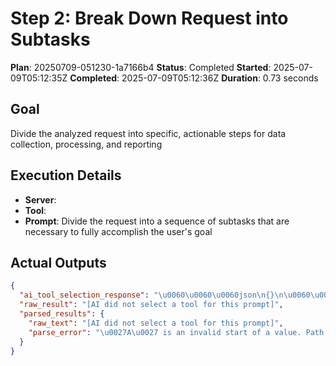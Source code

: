 ﻿# Step 2: Break Down Request into Subtasks

**Plan**: 20250709-051230-1a7166b4
**Status**: Completed
**Started**: 2025-07-09T05:12:35Z
**Completed**: 2025-07-09T05:12:36Z
**Duration**: 0.73 seconds

## Goal
Divide the analyzed request into specific, actionable steps for data collection, processing, and reporting

## Execution Details
- **Server**: 
- **Tool**: 
- **Prompt**: Divide the request into a sequence of subtasks that are necessary to fully accomplish the user's goal

## Actual Outputs
```json
{
  "ai_tool_selection_response": "\u0060\u0060\u0060json\n{}\n\u0060\u0060\u0060",
  "raw_result": "[AI did not select a tool for this prompt]",
  "parsed_results": {
    "raw_text": "[AI did not select a tool for this prompt]",
    "parse_error": "\u0027A\u0027 is an invalid start of a value. Path: $ | LineNumber: 0 | BytePositionInLine: 1."
  }
}
```
